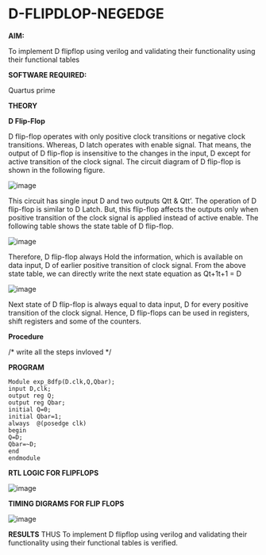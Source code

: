 # D-FLIPDLOP-NEGEDGE

**AIM:**

To implement  D flipflop using verilog and validating their functionality using their functional tables

**SOFTWARE REQUIRED:**

Quartus prime

**THEORY**

**D Flip-Flop**

D flip-flop operates with only positive clock transitions or negative clock transitions. Whereas, D latch operates with enable signal. That means, the output of D flip-flop is insensitive to the changes in the input, D except for active transition of the clock signal. The circuit diagram of D flip-flop is shown in the following figure.

![image](https://github.com/naavaneetha/D-FLIPDLOP-NEGEDGE/assets/154305477/48c81fe8-bc3f-40e7-95e2-519fc155ad51)

This circuit has single input D and two outputs Qtt & Qtt’. The operation of D flip-flop is similar to D Latch. But, this flip-flop affects the outputs only when positive transition of the clock signal is applied instead of active enable. The following table shows the state table of D flip-flop.

![image](https://github.com/naavaneetha/D-FLIPDLOP-NEGEDGE/assets/154305477/e5f3fda7-68ec-4a3a-a0a4-cf6f9cc4ab55)

Therefore, D flip-flop always Hold the information, which is available on data input, D of earlier positive transition of clock signal. From the above state table, we can directly write the next state equation as Qt+1t+1 = D

![image](https://github.com/naavaneetha/D-FLIPDLOP-NEGEDGE/assets/154305477/8592c0d8-2917-4142-91b9-d6c30dd891d2)

Next state of D flip-flop is always equal to data input, D for every positive transition of the clock signal. Hence, D flip-flops can be used in registers, shift registers and some of the counters.

**Procedure**

/* write all the steps invloved */

**PROGRAM**

```
Module exp_8dfp(D.clk,Q,Qbar);
input D,clk;
output reg Q;
output reg Qbar;
initial Q=0;
initial Qbar=1;
always  @(posedge clk)
begin
Q=D;
Qbar=~D;
end
endmodule
```

**RTL LOGIC FOR FLIPFLOPS**

![image](https://github.com/user-attachments/assets/27a653bb-3dea-4f40-9cc3-99d85ce292b3)

**TIMING DIGRAMS FOR FLIP FLOPS**

![image](https://github.com/user-attachments/assets/d9d6adf8-694e-48f0-8163-b74235c15122)

**RESULTS**
THUS To implement D flipflop using verilog and validating their functionality using their functional tables is verified.
